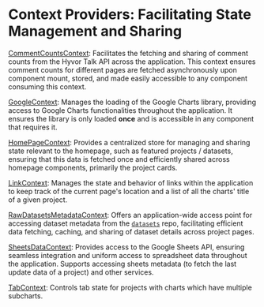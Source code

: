 # Context Providers: Facilitating State Management and Sharing

[CommentCountsContext](./CommentCountsContext.jsx): Facilitates the fetching and sharing of comment counts from the Hyvor Talk API across the application. This context ensures comment counts for different pages are fetched asynchronously upon component mount, stored, and made easily accessible to any component consuming this context.

[GoogleContext](./GoogleContext.jsx): Manages the loading of the Google Charts library, providing access to Google Charts functionalities throughout the application. It ensures the library is only loaded **once** and is accessible in any component that requires it.

[HomePageContext](./HomePageContext.jsx): Provides a centralized store for managing and sharing state relevant to the homepage, such as featured projects / datasets, ensuring that this data is fetched once and efficiently shared across homepage components, primarily the project cards.

[LinkContext](./LinkContext.jsx): Manages the state and behavior of links within the application to keep track of the current page's location and a list of all the charts' title of a given project.

[RawDatasetsMetadataContext](./RawDatasetsMetadataContext.jsx): Offers an application-wide access point for accessing dataset metadata from the [`datasets`](https://github.com/CITIES-Dashboard/datasets) repo, facilitating efficient data fetching, caching, and sharing of dataset details across project pages.

[SheetsDataContext](./SheetsDataContext.jsx): Provides access to the Google Sheets API, ensuring seamless integration and uniform access to spreadsheet data throughout the application. Supports accessing sheets metadata (to fetch the last update data of a project) and other services.

[TabContext](./TabContext.jsx): Controls tab state for projects with charts which have multiple subcharts.
